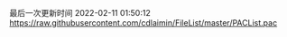 最后一次更新时间 2022-02-11 01:50:12
https://raw.githubusercontent.com/cdlaimin/FileList/master/PACList.pac

